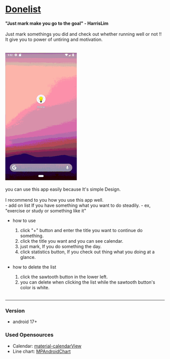 # [Donelist](https://play.google.com/store/apps/details?id=apps.harrislim.donelist)
  **"Just mark make you go to the goal" - HarrisLim**<br><br>
  Just mark somethings you did and check out whether running well or not !!<br>
  It give you to power of untiring and motivation. <br>
  <br><br>
  ![Donelist](/github_image/donelist.gif)
  <br><br>
  you can use this app easily because It's simple Design. <br>
  <br>
  I recommend to you how you use this app well.<br>
    - add on list If you have something what you want to do steadily.
    - ex, "exercise or study or something like it"
  <br>
  - how to use
    1. click "+" button and enter the title you want to continue do something.
    2. click the title you want and you can see calendar.
    3. just mark, If you do something the day.
    4. click statistics button, If you check out thing what you doing at a glance.

  - how to delete the list
    1. click the sawtooth button in the lower left.
    2. you can delete when clicking the list while the sawtooth button's color is white.
    <br>
<hr/>

### Version
  - android 17+

### Used Opensources
  - Calendar: [material-calendarView](https://github.com/prolificinteractive/material-calendarview)
  - Line chart: [MPAndroidChart](https://github.com/PhilJay/MPAndroidChart)

